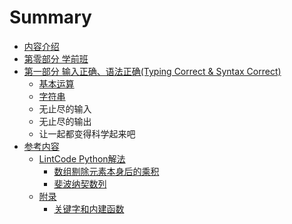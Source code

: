 # Summary

* [内容介绍](README.md)
* [第零部分 学前班](chapter0/chapter0content.md)
* [第一部分 输入正确、语法正确(Typing Correct & Syntax Correct)](chapter1/README.md)
   * [基本运算](chapter1/calculate_1.md)
   * [字符串](chapter1/string_1.md)
   * 无止尽的输入
   * 无止尽的输出
   * 让一起都变得科学起来吧
* [参考内容](reference.md)
   * [LintCode Python解法]()
      * [数组剔除元素本身后的乘积](LintCode-Python-Solution/ProductOfArrayExcludeItself.md)
      * [斐波纳契数列](LintCode-Python-Solution/Fibonacci.md)
   * [附录]()
      * [关键字和内建函数](appendix/built-in-functions.md)

